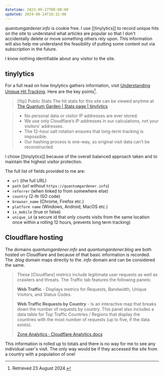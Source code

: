 ```yaml
---
datetime: 2023-09-27T00:00:00
updated: 2024-08-24T10:32:00
---
```

*quantumgardener.info* is cookie free. I use [[tinylytics]] to record unique hits on the site to understand what articles are popular so that I don't accidentally delete or move something others rely upon. This information will also help me understand the feasibility of putting some content out via subscription in the future.

I know nothing identifiable about any visitor to the site.

## tinylytics
For a full read on how tinylytics gathers information, visit [Understanding Unique Hit Tracking](https://tinylytics.app/docs/unique_hits). Here are the key points[^2].

> [!tip] Public Stats
> The hit stats for this site can be viewed anytime at [The Quantum Garden | Stats page | tinylytics](https://tinylytics.app/public/E3iDvbUS_jM8JfgnY6Ae)

> - No personal data or visitor IP addresses are ever stored.
> - We use only Cloudflare’s IP addresses in our calculations, not your visitors’ addresses.
> - The 12-hour salt rotation ensures that long-term tracking is impossible.
> - Our hashing process is one-way, so original visit data can’t be reconstructed.

I chose [[tinylytics]] because of the overall balanced approach taken and to maintain the highest visitor protection.

The full list of fields provided to me are:
- `url` (the full URL)
- `path` (url without `https://quantumgardener.info`)
- `referrer` (when linked to from somewhere else)
- `country` (2-ltr ISO code)
- `browser_name` (Chrome, Firefox etc.)
- `platform name` (Windows, Android, MacOS etc.)
- `is_mobile` (true or false)
- `unique_id` (a secure id that only counts visits from the same location once within a rolling 12 hours, prevents long term tracking)
## Cloudflare hosting
The domains *quantumgardener.info* and *quantumgardener.blog* are both hosted on Cloudflare and because of that basic information is recorded. The *.blog* domain maps directly to the *.info* domain and can be considered the same.

> These [Cloudflare] metrics include legitimate user requests as well as crawlers and threats. The Traffic tab features the following panels: 
> 
> **Web Traffic** - Displays metrics for Requests, Bandwidth, Unique Visitors, and Status Codes. 
> 
> **Web Traffic Requests by Country** - Is an interactive map that breaks down the number of requests by country. This panel also includes a data table for Top Traffic Countries / Regions that display the countries with the most number of requests (up to five, if the data exists).
> 
> [Zone Analytics · Cloudflare Analytics docs](https://developers.cloudflare.com/analytics/account-and-zone-analytics/zone-analytics/#:~:text=Web%20Traffic%20%2D%20Displays%20metrics%20for,number%20of%20requests%20by%20country.)

This information is rolled up to totals and there is no way for me to see any individual user's visit. The only way would be if they accessed the site from a country with a population of one!

[^1]: This is described in full at [Plausible: Privacy focused Google Analytics alternative | Plausible Analytics](https://plausible.io/privacy-focused-web-analytics). 
[^2]: Retrieved 23 August 2024.
